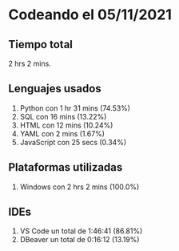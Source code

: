 # Codeando el 05/11/2021

## Tiempo total
2 hrs 2 mins.

## Lenguajes usados
1. Python con 1 hr 31 mins (74.53%)
1. SQL con 16 mins (13.22%)
1. HTML con 12 mins (10.24%)
1. YAML con 2 mins (1.67%)
1. JavaScript con 25 secs (0.34%)

## Plataformas utilizadas
1. Windows con 2 hrs 2 mins (100.0%)

## IDEs
1. VS Code un total de 1:46:41 (86.81%)
1. DBeaver un total de 0:16:12 (13.19%)
